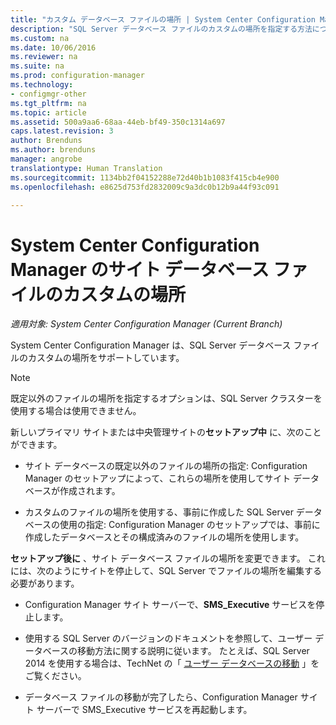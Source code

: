 ```yaml
---
title: "カスタム データベース ファイルの場所 | System Center Configuration Manager"
description: "SQL Server データベース ファイルのカスタムの場所を指定する方法について説明します。"
ms.custom: na
ms.date: 10/06/2016
ms.reviewer: na
ms.suite: na
ms.prod: configuration-manager
ms.technology:
- configmgr-other
ms.tgt_pltfrm: na
ms.topic: article
ms.assetid: 500a9aa6-68aa-44eb-bf49-350c1314a697
caps.latest.revision: 3
author: Brenduns
ms.author: brenduns
manager: angrobe
translationtype: Human Translation
ms.sourcegitcommit: 1134bb2f04152288e72d40b1b1083f415cb4e900
ms.openlocfilehash: e8625d753fd2832009c9a3dc0b12b9a44f93c091

---
```

# <a name="custom-locations-for-system-center-configuration-manager-site-database-files"></a>System Center Configuration Manager のサイト データベース ファイルのカスタムの場所

*適用対象: System Center Configuration Manager (Current Branch)*

 System Center Configuration Manager は、SQL Server データベース ファイルのカスタムの場所をサポートしています。  

> [!NOTE]  
>  既定以外のファイルの場所を指定するオプションは、SQL Server クラスターを使用する場合は使用できません。  

 新しいプライマリ サイトまたは中央管理サイトの**セットアップ中** に、次のことができます。  

-   サイト データベースの既定以外のファイルの場所の指定: Configuration Manager のセットアップによって、これらの場所を使用してサイト データベースが作成されます。  

-   カスタムのファイルの場所を使用する、事前に作成した SQL Server データベースの使用の指定: Configuration Manager のセットアップでは、事前に作成したデータベースとその構成済みのファイルの場所を使用します。  

**セットアップ後に** 、サイト データベース ファイルの場所を変更できます。 これには、次のようにサイトを停止して、SQL Server でファイルの場所を編集する必要があります。  

-   Configuration Manager サイト サーバーで、**SMS_Executive** サービスを停止します。  

-   使用する SQL Server のバージョンのドキュメントを参照して、ユーザー データベースの移動方法に関する説明に従います。 たとえば、SQL Server 2014 を使用する場合は、TechNet の「 [ユーザー データベースの移動](https://technet.microsoft.com/library/ms345483\(v=sql.120\).aspx) 」をご覧ください。  

-   データベース ファイルの移動が完了したら、Configuration Manager サイト サーバーで SMS_Executive サービスを再起動します。  



<!--HONumber=Nov16_HO1-->


